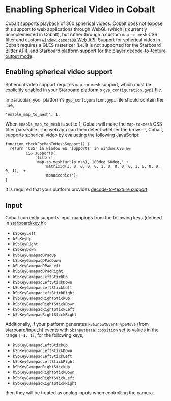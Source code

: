 # Enabling Spherical Video in Cobalt

Cobalt supports playback of 360 spherical videos.  Cobalt does not expose
this support to web applications through WebGL (which is currently
unimplemented in Cobalt), but rather through a custom `map-to-mesh` CSS
filter and custom [`window.camera3D` Web API](../dom/camera_3d.idl). Support
for spherical video in Cobalt requires a GLES rasterizer (i.e. it is not
supported for the Starboard Blitter API), and Starboard platform support for
the player
[decode-to-texture output mode](../../starboard/doc/howto_decode_to_texture.md).

## Enabling spherical video support

Spherical video support requires `map-to-mesh` support, which must be
explicitly enabled in your Starboard platform's `gyp_configuration.gypi` file.

In particular, your platform's `gyp_configuration.gypi` file should contain the
line,

```
'enable_map_to_mesh': 1,
```

When `enable_map_to_mesh` is set to 1, Cobalt will make the `map-to-mesh`
CSS filter parseable.  The web app can then detect whether the browser,
Cobalt, supports spherical video by evaluating the following JavaScript:

```
function checkForMapToMeshSupport() {
  return 'CSS' in window && 'supports' in window.CSS &&
         CSS.supports(
             'filter',
             'map-to-mesh(url(p.msh), 100deg 60deg,' +
                 'matrix3d(1, 0, 0, 0, 0, 1, 0, 0, 0, 0, 1, 0, 0, 0, 0, 1),' +
                 'monoscopic)');
}
```

It is required that your platform provides
[decode-to-texture support](../../starboard/doc/howto_decode_to_texture.md).

## Input

Cobalt currently supports input mappings from the following keys (defined in [starboard/key.h](../../starboard/key.h)):

 - `kSbKeyLeft`
 - `kSbKeyUp`
 - `kSbKeyRight`
 - `kSbKeyDown`
 - `kSbKeyGamepadDPadUp`
 - `kSbKeyGamepadDPadDown`
 - `kSbKeyGamepadDPadLeft`
 - `kSbKeyGamepadDPadRight`
 - `kSbKeyGamepadLeftStickUp`
 - `kSbKeyGamepadLeftStickDown`
 - `kSbKeyGamepadLeftStickLeft`
 - `kSbKeyGamepadLeftStickRight`
 - `kSbKeyGamepadRightStickUp`
 - `kSbKeyGamepadRightStickDown`
 - `kSbKeyGamepadRightStickLeft`
 - `kSbKeyGamepadRightStickRight`

Additionally, if your platform generates `kSbInputEventTypeMove` (from
[starboard/input.h](../../starboard/input.h)) events with
`SbInputData::position` set to values in the range `[-1, 1]`, for the following
keys,

 - `kSbKeyGamepadLeftStickUp`
 - `kSbKeyGamepadLeftStickDown`
 - `kSbKeyGamepadLeftStickLeft`
 - `kSbKeyGamepadLeftStickRight`
 - `kSbKeyGamepadRightStickUp`
 - `kSbKeyGamepadRightStickDown`
 - `kSbKeyGamepadRightStickLeft`
 - `kSbKeyGamepadRightStickRight`

then they will be treated as analog inputs when controlling the camera.
